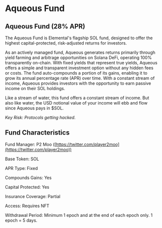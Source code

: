 # Aqueous Fund

## Aqueous Fund (28% APR)

The Aqueous Fund is Elemental's flagship SOL fund, designed to offer the highest capital-protected, risk-adjusted returns for investors.

As an actively managed fund, Aqueous generates returns primarily through yield farming and arbitrage opportunities on Solana DeFi, operating 100% transparently on-chain. With fixed yields that represent true yields, Aqueous offers a simple and transparent investment option without any hidden fees or costs. The fund auto-compounds a portion of its gains, enabling it to grow its annual percentage rate (APR) over time. With a constant stream of income, Aqueous provides investors with the opportunity to earn passive income on their SOL holdings.

Like a stream of water, this fund offers a constant stream of income. But also like water, the USD notional value of your income will ebb and flow since Aqueous pays in $SOL.

_Key Risk: Protocols getting hacked._

## Fund Characteristics

Fund Manager: P2 Moo ([https://twitter.com/player2moo](https://twitter.com/player2moo))

Base Token: SOL

APR Type: Fixed

Compounds Gains: Yes

Capital Protected: Yes

Insurance Coverage: Partial

Access: Requires NFT

Withdrawal Period: Minimum 1 epoch and at the end of each epoch only. 1 epoch = 5 days.
